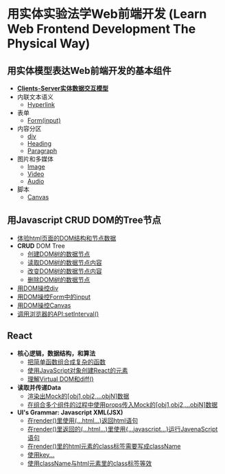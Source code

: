 # 用实体实验法学Web前端开发 (Learn Web Frontend Development The Physical Way)

## 用实体模型表达Web前端开发的基本组件

- [**Clients-Server实体数据交互模型**](/chapters/用实体模型表达Web前端开发的基本组件/Clients-Server实体数据交互模型.md)
- 内联文本语义
	- [Hyperlink](/chapters/用实体模型表达Web前端开发的基本组件/Hyperlink.md)
- 表单
	- [Form(input)](/chapters/用实体模型表达Web前端开发的基本组件/Form(input).md)
- 内容分区
	- [div](/chapters/用实体模型表达Web前端开发的基本组件/div.md)
	- [Heading](/chapters/用实体模型表达Web前端开发的基本组件/Heading.md)
	- [Paragraph](/chapters/用实体模型表达Web前端开发的基本组件/Paragraph.md)
- 图片和多媒体
	- [Image](/chapters/用实体模型表达Web前端开发的基本组件/Image.md)
	- [Video](/chapters/用实体模型表达Web前端开发的基本组件/Video.md)
	- [Audio](/chapters/用实体模型表达Web前端开发的基本组件/Audio.md)
- 脚本
	- [Canvas](/chapters/用实体模型表达Web前端开发的基本组件/Canvas.md)

## 用Javascript CRUD DOM的Tree节点

- [体验html页面的DOM结构和节点数据](/chapters/用Javascript-CRUD-DOM的Tree节点/体验html页面的DOM结构和节点数据.md)
- **CRUD** DOM Tree
	- [创建DOM树的数据节点](/chapters/用Javascript-CRUD-DOM的Tree节点/创建DOM树的数据节点.md)
	- [读取DOM树的数据节点内容](/chapters/用Javascript-CRUD-DOM的Tree节点/读取DOM树的数据节点内容.md)
	- [改变DOM树的数据节点内容](/chapters/用Javascript-CRUD-DOM的Tree节点/改变DOM树的数据节点内容.md)
	- [删除DOM树的数据节点](/chapters/用Javascript-CRUD-DOM的Tree节点/删除DOM树的数据节点.md)
- [用DOM操控div](/chapters/用Javascript-CRUD-DOM的Tree节点/用DOM操控div.md)
- [用DOM操控Form中的input](/chapters/用Javascript-CRUD-DOM的Tree节点/用DOM操控Form中的input.md)
- [用DOM操控Canvas](/chapters/用Javascript-CRUD-DOM的Tree节点/用DOM操控Canvas.md)
- [调用浏览器的API:setInterval()](/chapters/用Javascript-CRUD-DOM的Tree节点/调用浏览器的API-setInterval().md)

## React
- **核心逻辑，数据结构，和算法**
  - [把简单函数组合成复杂的函数](/chapters/React/把简单函数组合成复杂的函数.md)
  - [使用JavaScript对象创建React的元素](/chapters/React/使用JavaScript对象创建React的元素.md) 
  - [理解Virtual DOM和diff()](/chapters/React/理解Virtual_DOM和diff().md)
- **读取并传递Data**
	- [渲染出Mock的[obj1,obj2,...objN]数据](/chapters/React/渲染出Mock的[obj1,obj2,...objN]数据.md)
 	- [在组合多个组件的过程中使用props传入Mock的[obj1,obj2,...objN]数据](/chapters/React/在组合多个组件的过程中使用props传入Mock的[obj1,obj2,...objN]数据.md)  
- **UI's Grammar: Javascript XML(JSX)**
	- [在render()里使用(...html...)返回html语句](/chapters/React/在rder()里使用(...html...)返回html语句.md)
	- [在render()里返回的(...html...)里使用{...javascript...}运行JavenaScript语句](/chapters/React/在render()里返回的(...html...)里使用{...javascript...}运行JavaScript语句.md)
	- [在render()里的html元素的class标签需要写成className](/chapters/React/在render()里的html元素的class标签需要写成className.md)
	- [使用key...](/chapters/React/使用key....md)
	- [使用className与html元素里的class标签等效](/chapters/React/使用className与html元素里的class标签等效.md)
